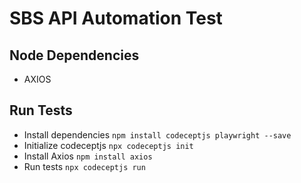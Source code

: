 # SBS API Automation Test

## Node Dependencies

- AXIOS

## Run Tests

- Install dependencies `npm install codeceptjs playwright --save`
- Initialize codeceptjs `npx codeceptjs init`
- Install Axios `npm install axios`
- Run tests `npx codeceptjs run`
